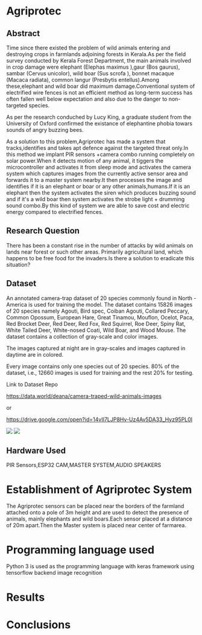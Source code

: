 

# Agriprotec

## Abstract
Time since there existed the problem of wild animals entering and destroying crops in farmlands adjoining forests in Kerala.As per the field survey conducted by  Kerala Forest
Department, the main animals involved in crop damage were elephant (Elephas maximus ),gaur (Bos gaurus), sambar (Cervus unicolor), wild boar (Sus scrofa ), bonnet macaque (Macaca radiata), common langur (Presbytis entellus).Among these,elephant and wild boar did maximum damage.Conventional system of electrified wire fences is not an efficient method as long-term success has often fallen well below expectation and also due to the danger to non-targeted species.

As per the research conduched by Lucy King, a graduate student from the University of Oxford confirmed the existance of elephantine phobia towars sounds of angry buzzing bees.


As a solution to this problem,Agriprotec has made a system that tracks,identifies and takes apt defence against the targeted threat only.In this method we implant PIR sensors +camera combo running completely on solar power.When it detects motion of any animal, it tiggers the microcontroller and activates it  from sleep mode and activates the  camera system which captures images from the currently active sensor area and forwards it to a master system nearby.It then  processes the image and identifies if it is an elephant or boar or any other animals,humans.If it is an elephant then the system activates the siren which produces buzzing sound and if it's a wild boar then system activates the strobe light + drumming sound combo.By this kind of system we are able to save cost and electric energy compared to electrified fences.

## Research Question 
There has been a constant rise in the number of attacks by wild animals on lands near forest or such other areas. Primarily agricultural land, which happens to be free food for the invaders.Is there a solution to eradicate this situation?

## Dataset
An annotated camera-trap dataset of 20 species commonly found in North - America is used for training the model. The dataset contains 15826 images of 20 species namely Agouti, Bird spec, Coiban Agouti, Collared Peccary, Common Opossum, European
Hare, Great Tinamou, Mouflon, Ocelot, Paca, Red Brocket Deer, Red Deer, Red Fox, Red Squirrel, Roe Deer, Spiny Rat, White Tailed Deer, White-nosed Coati, Wild Boar, and Wood Mouse. The dataset contains a collection of gray-scale and color images. 

The images captured at night are in gray-scales and images captured in daytime are in colored.

Every image contains only one species out of 20 species. 80% of the dataset, i.e., 12660 images is used for training and the rest 20% for testing.

Link to Dataset Repo 

https://data.world/deana/camera-traped-wild-animals-images

or

https://drive.google.com/open?id=14vII7LJP8Hv-Uz4Av5DA33_Hyz95PL0I


![](Images/Page_00.png)
![](Images/Page_01.png)

## 

## Hardware Used

PIR Sensors,ESP32 CAM,MASTER SYSTEM,AUDIO SPEAKERS

# Establishment of Agriprotec System
The Agriprotec sensors can be placed near the borders of the farmland attached onto a pole of 3m height and are used to detect the presence of animals, mainly elephants and wild boars.Each sensor placed at a distance of 20m apart.Then the Master system is placed near center of farmarea.


# Programming language used
Python 3 is used as the programming language with keras framework using tensorflow backend image recognition 

# Results 




# Conclusions



